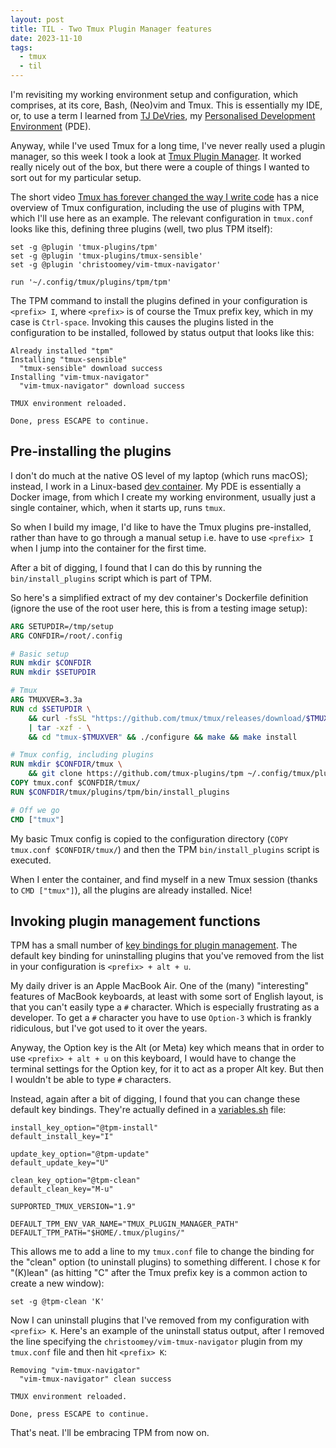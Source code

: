 ```yaml
---
layout: post
title: TIL - Two Tmux Plugin Manager features
date: 2023-11-10
tags:
  - tmux
  - til
---
```

I'm revisiting my working environment setup and configuration, which comprises, at its core, Bash, (Neo)vim and Tmux. This is essentially my IDE, or, to use a term I learned from [TJ DeVries](https://github.com/tjdevries), my [Personalised Development Environment](https://www.youtube.com/watch?v=QMVIJhC9Veg) (PDE).

Anyway, while I've used Tmux for a long time, I've never really used a plugin manager, so this week I took a look at [Tmux Plugin Manager](https://github.com/tmux-plugins/tpm). It worked really nicely out of the box, but there were a couple of things I wanted to sort out for my particular setup.

The short video [Tmux has forever changed the way I write code](https://www.youtube.com/watch?v=DzNmUNvnB04) has a nice overview of Tmux configuration, including the use of plugins with TPM, which I'll use here as an example. The relevant configuration in `tmux.conf` looks like this, defining three plugins (well, two plus TPM itself):

```text
set -g @plugin 'tmux-plugins/tpm'
set -g @plugin 'tmux-plugins/tmux-sensible'
set -g @plugin 'christoomey/vim-tmux-navigator'

run '~/.config/tmux/plugins/tpm/tpm'
```

The TPM command to install the plugins defined in your configuration is `<prefix> I`, where `<prefix>` is of course the Tmux prefix key, which in my case is `Ctrl-space`. Invoking this causes the plugins listed in the configuration to be installed, followed by status output that looks like this:

```text
Already installed "tpm"
Installing "tmux-sensible"
  "tmux-sensible" download success
Installing "vim-tmux-navigator"
  "vim-tmux-navigator" download success

TMUX environment reloaded.

Done, press ESCAPE to continue.
```

## Pre-installing the plugins

I don't do much at the native OS level of my laptop (which runs macOS); instead, I work in a Linux-based [dev container](https://github.com/qmacro/dotfiles/tree/main/devcontainer). My PDE is essentially a Docker image, from which I create my working environment, usually just a single container, which, when it starts up, runs `tmux`. 

So when I build my image, I'd like to have the Tmux plugins pre-installed, rather than have to go through a manual setup i.e. have to use `<prefix> I` when I jump into the container for the first time.

After a bit of digging, I found that I can do this by running the `bin/install_plugins` script which is part of TPM.

So here's a simplified extract of my dev container's Dockerfile definition (ignore the use of the root user here, this is from a testing image setup):

```dockerfile
ARG SETUPDIR=/tmp/setup
ARG CONFDIR=/root/.config

# Basic setup
RUN mkdir $CONFDIR 
RUN mkdir $SETUPDIR

# Tmux
ARG TMUXVER=3.3a
RUN cd $SETUPDIR \
    && curl -fsSL "https://github.com/tmux/tmux/releases/download/$TMUXVER/tmux-$TMUXVER.tar.gz" \
    | tar -xzf - \
    && cd "tmux-$TMUXVER" && ./configure && make && make install

# Tmux config, including plugins
RUN mkdir $CONFDIR/tmux \
    && git clone https://github.com/tmux-plugins/tpm ~/.config/tmux/plugins/tpm
COPY tmux.conf $CONFDIR/tmux/
RUN $CONFDIR/tmux/plugins/tpm/bin/install_plugins

# Off we go
CMD ["tmux"]
```

My basic Tmux config is copied to the configuration directory (`COPY tmux.conf $CONFDIR/tmux/`) and then the TPM `bin/install_plugins` script is executed.

When I enter the container, and find myself in a new Tmux session (thanks to `CMD ["tmux"]`), all the plugins are already installed. Nice!

## Invoking plugin management functions

TPM has a small number of [key bindings for plugin management](https://github.com/tmux-plugins/tpm#key-bindings). The default key binding for uninstalling plugins that you've removed from the list in your configuration is `<prefix> + alt + u`. 

My daily driver is an Apple MacBook Air. One of the (many) "interesting" features of MacBook keyboards, at least with some sort of English layout, is that you can't easily type a `#` character. Which is especially frustrating as a developer. To get a `#` character you have to use `Option-3` which is frankly ridiculous, but I've got used to it over the years. 

Anyway, the Option key is the Alt (or Meta) key which means that in order to use `<prefix> + alt + u` on this keyboard, I would have to change the terminal settings for the Option key, for it to act as a proper Alt key. But then I wouldn't be able to type `#` characters. 

Instead, again after a bit of digging, I found that you can change these default key bindings. They're actually defined in a [variables.sh](https://github.com/tmux-plugins/tpm/blob/master/scripts/variables.sh) file:

```shell
install_key_option="@tpm-install"
default_install_key="I"

update_key_option="@tpm-update"
default_update_key="U"

clean_key_option="@tpm-clean"
default_clean_key="M-u"

SUPPORTED_TMUX_VERSION="1.9"

DEFAULT_TPM_ENV_VAR_NAME="TMUX_PLUGIN_MANAGER_PATH"
DEFAULT_TPM_PATH="$HOME/.tmux/plugins/"
```

This allows me to add a line to my `tmux.conf` file to change the binding for the "clean" option (to uninstall plugins) to something different. I chose `K` for "(K)lean" (as hitting "C" after the Tmux prefix key is a common action to create a new window):

```text
set -g @tpm-clean 'K'
```

Now I can uninstall plugins that I've removed from my configuration with `<prefix> K`. Here's an example of the uninstall status output, after I removed the line specifying the `christoomey/vim-tmux-navigator` plugin from my `tmux.conf` file and then hit `<prefix> K`:

```text
Removing "vim-tmux-navigator"
  "vim-tmux-navigator" clean success

TMUX environment reloaded.

Done, press ESCAPE to continue.
```

That's neat. I'll be embracing TPM from now on.
